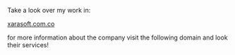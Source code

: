 Take a look over my work in: 


<a href = "http://xarasoft.com.co/">
xarasoft.com.co
</a>

for more information about the company visit the following domain and look their services!
